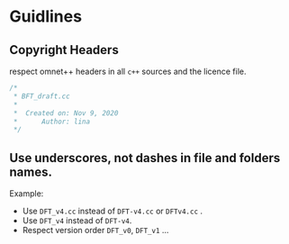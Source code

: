 # Guidlines
## Copyright Headers
respect omnet++ headers in all `c++` sources and the licence file.
```cpp
/*
 * BFT_draft.cc
 *
 *  Created on: Nov 9, 2020
 *      Author: lina
 */
```
## Use underscores, not dashes in file and folders names.
Example: 
- Use `DFT_v4.cc` instead of `DFT-v4.cc` or `DFTv4.cc` .
- Use `DFT_v4` instead of `DFT-v4`.
- Respect version order `DFT_v0`, `DFT_v1` ...
